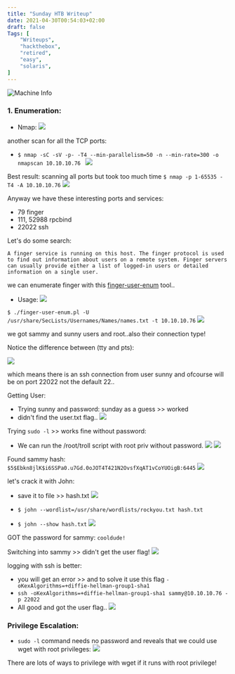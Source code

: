```yaml
---
title: "Sunday HTB Writeup"
date: 2021-04-30T00:54:03+02:00
draft: false
Tags: [
    "Writeups",
    "hackthebox",
    "retired",
    "easy",
    "solaris",
]
---
```

![Machine Info](/images/sunday/1.png)

### 1. Enumeration:
* Nmap:
![](/images/sunday/2.png)

another scan for all the TCP ports:
* ``$ nmap -sC -sV -p- -T4 --min-parallelism=50 -n --min-rate=300 -o nmapscan 10.10.10.76 ``
![](/images/sunday/3.png)

Best result: 
scanning all ports but took too much time
``$ nmap -p 1-65535 -T4 -A 10.10.10.76``
![](/images/sunday/4.png)

Anyway we have these interesting ports and services:
* 79		finger 
* 111, 52988	rpcbind
* 22022		ssh

Let's do some search:

``A finger service is running on this host. The finger protocol is used to find out information about users on a remote system. Finger servers can usually provide either a list of logged-in users or detailed information on a single user.``

we can enumerate finger with this [finger-user-enum](https://github.com/pentestmonkey/finger-user-enum) tool..
* Usage:
![](/images/sunday/5.png)

``$ ./finger-user-enum.pl -U /usr/share/SecLists/Usernames/Names/names.txt -t 10.10.10.76``
![](/images/sunday/6.png)

we got sammy and sunny users and root..also their connection type!

Notice the difference between (tty and pts):

![](/images/sunday/7.png)

which means there is an ssh connection from user sunny and ofcourse will be on port 22022 not the default 22..

Getting User:

* Trying sunny and password: sunday as a guess >> worked
* didn't find the user.txt flag..
![](/images/sunday/8.png)

Trying ``sudo -l`` >> works fine without password:

* We can run the /root/troll script with root priv without password.
![](/images/sunday/9.png)
![](/images/sunday/10.png)

Found sammy hash:
``$5$Ebkn8jlK$i6SSPa0.u7Gd.0oJOT4T421N2OvsfXqAT1vCoYUOigB:6445``
![](/images/sunday/11.png)

let's crack it with John:
* save it to file >> hash.txt
![](/images/sunday/12.png)

* ``$ john --wordlist=/usr/share/wordlists/rockyou.txt hash.txt``
* ``$ john --show hash.txt``
![](/images/sunday/13.png)

GOT the password for sammy: ``cooldude!``

Switching into sammy >> didn't get the user flag!
![](/images/sunday/14.png)

logging with ssh is better:
* you will get an error >> and to solve it use this flag 
``-oKexAlgorithms=+diffie-hellman-group1-sha1``
* ``ssh -oKexAlgorithms=+diffie-hellman-group1-sha1 sammy@10.10.10.76 -p 22022``
* All good and got the user flag..
![](/images/sunday/15.png)

### Privilege Escalation:

* ``sudo -l`` command needs no password and reveals that we could use wget with root privileges:
![](/images/sunday/16.png)

There are lots of ways to privilege with wget if it runs with root privilege!









